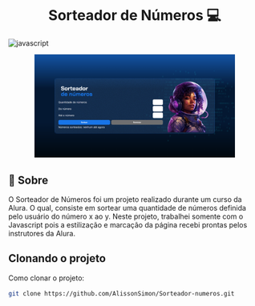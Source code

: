 <!--Copyright (c) 2024 Fernanda Kipper Bucoski de Sousa-->

[JAVASCRIPT__BADGE]: https://img.shields.io/badge/Javascript-000?style=for-the-badge&logo=javascript

<h1 align="center" style="font-weight: bold;">Sorteador de Números 💻</h1>

![javascript][JAVASCRIPT__BADGE]

<p align="center">
    <img src="img/sorteador-de-numeros.png" alt="Image Example" width="400px">
</p>

<h2 id="started">📌 Sobre</h2>

O Sorteador de Números foi um projeto realizado durante um curso da Alura. O qual, consiste em sortear uma quantidade de números definida pelo usuário do número x ao y. Neste projeto, trabalhei somente com o Javascript pois a estilização e marcação da página recebi prontas pelos instrutores da Alura. 

<h2>Clonando o projeto</h2>

Como clonar o projeto:

```bash
git clone https://github.com/AlissonSimon/Sorteador-numeros.git
```
